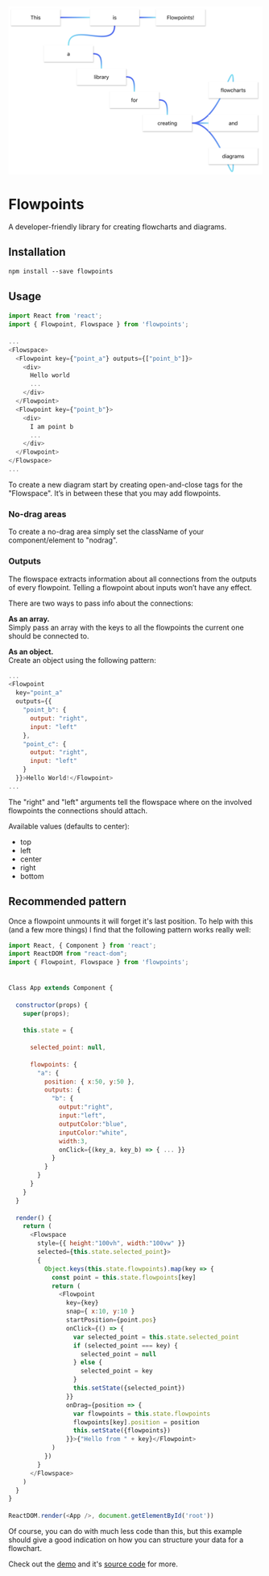 ![](assets/this_is_flowpoints.png)

# Flowpoints
A developer-friendly library for creating flowcharts and diagrams.


## Installation
```‌
npm install --save flowpoints
```


## Usage
```js
import React from 'react';
import { Flowpoint, Flowspace } from 'flowpoints';

...
<Flowspace>
  <Flowpoint key={"point_a"} outputs={["point_b"]}>
    <div>
      Hello world
      ...
    </div>
  </Flowpoint>
  <Flowpoint key={"point_b"}>
    <div>
      I am point b
      ...
    </div>
  </Flowpoint>
</Flowspace>
...
```

To create a new diagram start by creating open-and-close tags for the "Flowspace". It’s in between these that you may add flowpoints.


### No-drag areas
To create a no-drag area simply set the className of your component/element to "nodrag".


### Outputs
The flowspace extracts information about all connections from the outputs of every flowpoint. Telling a flowpoint about inputs won’t have any effect.

There are two ways to pass info about the connections:

__As an array.__\
Simply pass an array with the keys to all the flowpoints the current one should be connected to.

__As an object.__\
Create an object using the following pattern:

```js
...
<Flowpoint
  key="point_a"
  outputs={{
    "point_b": {
      output: "right",
      input: "left"
    },
    "point_c": {
      output: "right",
      input: "left"
    }
  }}>Hello World!</Flowpoint>
...
```

 The "right" and "left" arguments tell the flowspace where on the involved flowpoints the connections should attach.

 Available values (defaults to center):

 * top
 * left
 * center
 * right
 * bottom


## Recommended pattern
Once a flowpoint unmounts it will forget it's last position. To help with this (and a few more things) I find that the following pattern works really well:

```js
import React, { Component } from 'react';
import ReactDOM from "react-dom";
import { Flowpoint, Flowspace } from 'flowpoints';


Class App extends Component {

  constructor(props) {
    super(props);

    this.state = {

      selected_point: null,

      flowpoints: {
        "a": {
          position: { x:50, y:50 },
          outputs: {
            "b": {
              output:"right",
              input:"left",
              outputColor:"blue",
              inputColor:"white",
              width:3,
              onClick={(key_a, key_b) => { ... }}
            }
          }
        }
      }
    }
  }

  render() {
    return (
      <Flowspace
        style={{ height:"100vh", width:"100vw" }}
        selected={this.state.selected_point}>
        {
          Object.keys(this.state.flowpoints).map(key => {
            const point = this.state.flowpoints[key]
            return (
              <Flowpoint
                key={key}
                snap={ x:10, y:10 }
                startPosition={point.pos}
                onClick={() => {
                  var selected_point = this.state.selected_point
                  if (selected_point === key) {
                    selected_point = null
                  } else {
                    selected_point = key
                  }
                  this.setState({selected_point})
                }}
                onDrag={position => {
                  var flowpoints = this.state.flowpoints
                  flowpoints[key].position = position
                  this.setState({flowpoints})
                }}>{"Hello from " + key}</Flowpoint>
            )
          })
        }
      </Flowspace>
    )
  }
}

ReactDOM.render(<App />, document.getElementById('root'))
```

Of course, you can do with much less code than this, but this example should give a good indication on how you can structure your data for a flowchart.

Check out the [demo](https://mariusbrataas.github.io/flowpoints/?p=#41e2f4_#4164f4_4_10_0&This&a&9&1,rl_1&is&y&9&2,rl#3,bt_2&Flowpoints!&1i&9&_3&a&k&k&4,rt_4&library&u&r&5,rt_5&for&14&y&6,rt_6&creating&1e&15&7,rt#8,rl#9,rb_7&flowcharts&1y&v&_8&and&1y&15&_9&diagrams&1y&1f&) and it's [source code](https://github.com/mariusbrataas/flowpoints/demo) for more.
